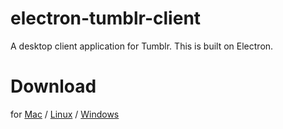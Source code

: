 # electron-tumblr-client

A desktop client application for Tumblr. This is built on Electron.

# Download

for [Mac](https://github.com/yskm/electron-sample/releases/download/v0.1.0/electron-sample-darwin-x64.zip)
/ [Linux](https://github.com/yskm/electron-sample/releases/download/v0.1.0/electron-sample-linux-x64.zip)
/ [Windows](https://github.com/yskm/electron-sample/releases/download/v0.1.0/electron-sample-win32-x64.zip)
